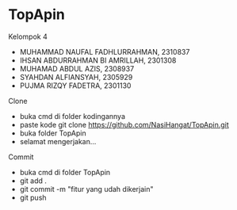 # TopApin

Kelompok 4
- MUHAMMAD NAUFAL FADHLURRAHMAN, 2310837
- IHSAN ABDURRAHMAN BI AMRILLAH, 2301308
- MUHAMAD ABDUL AZIS, 2308937
- SYAHDAN ALFIANSYAH, 2305929
- PUJMA RIZQY FADETRA, 2301130

Clone

- buka cmd di folder kodingannya
- paste kode git clone https://github.com/NasiHangat/TopApin.git
- buka folder TopApin
- selamat mengerjakan...

Commit

- buka cmd di folder TopApin
- git add .
- git commit -m "fitur yang udah dikerjain"
- git push
